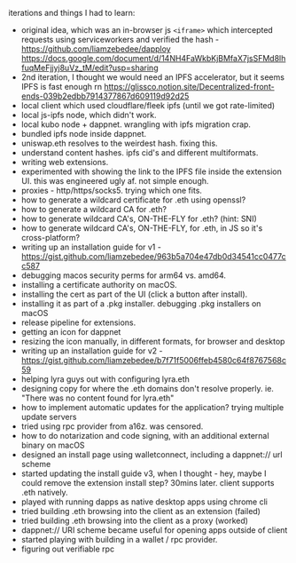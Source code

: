 

iterations and things I had to learn:

- original idea, which was an in-browser js `<iframe>` which intercepted requests using serviceworkers and verified the hash - https://github.com/liamzebedee/dapploy https://docs.google.com/document/d/14NH4FaWkbKjBMfaX7jsSFMd8lhfuqMeFjjyj8uVz_tM/edit?usp=sharing
- 2nd iteration, I thought we would need an IPFS accelerator, but it seems IPFS is fast enough rn https://glissco.notion.site/Decentralized-front-ends-039b2edbb7914377867d609119d92d25
- local client which used cloudflare/fleek ipfs (until we got rate-limited)
- local js-ipfs node, which didn't work.
- local kubo node + dappnet. wrangling with ipfs migration crap.
- bundled ipfs node inside dappnet.
- uniswap.eth resolves to the weirdest hash. fixing this.
- understand content hashes. ipfs cid's and different multiformats.
- writing web extensions.
- experimented with showing the link to the IPFS file inside the extension UI. this was engineered ugly af. not simple enough.
- proxies - http/https/socks5. trying which one fits.
- how to generate a wildcard certificate for .eth using openssl?
- how to generate a wildcard CA for .eth?
- how to generate wildcard CA's, ON-THE-FLY for .eth? (hint: SNI)
- how to generate wildcard CA's, ON-THE-FLY, for .eth, in JS so it's cross-platform?
- writing up an installation guide for v1 - https://gist.github.com/liamzebedee/963b5a704e47db0d34541cc0477cc587
- debugging macos security perms for arm64 vs. amd64.
- installing a certificate authority on macOS.
- installing the cert as part of the UI (click a button after install).
- installing it as part of a .pkg installer. debugging .pkg installers on macOS
- release pipeline for extensions.
- getting an icon for dappnet
- resizing the icon manually, in different formats, for browser and desktop
- writing up an installation guide for v2 - https://gist.github.com/liamzebedee/b7f71f5006ffeb4580c64f8767568c59
- helping lyra guys out with configuring lyra.eth
- designing copy for where the .eth domains don't resolve properly. ie. "There was no content found for lyra.eth"
- how to implement automatic updates for the application? trying multiple update servers
- tried using rpc provider from a16z. was censored.
- how to do notarization and code signing, with an additional external binary on macOS
- designed an install page using walletconnect, including a dappnet:// url scheme
- started updating the install guide v3, when I thought - hey, maybe I could remove the extension install step? 30mins later. client supports .eth natively.
- played with running dapps as native desktop apps using chrome cli
- tried building .eth browsing into the client as an extension (failed)
- tried building .eth browsing into the client as a proxy (worked)
- dappnet:// URI scheme became useful for opening apps outside of client
- started playing with building in a wallet / rpc provider.
- figuring out verifiable rpc
